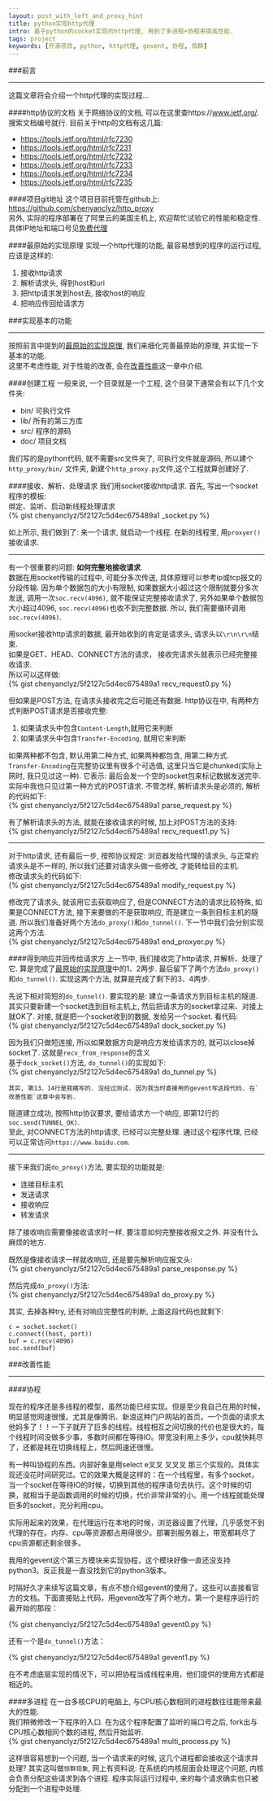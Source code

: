```yaml
---
layout: post_with_left_and_proxy_hint
title: python实现http代理
intro: 基于python的socket实现的http代理, 用到了多进程+协程来提高性能. 
tags: project
keywords: [开源项目, python, http代理, gevent, 协程, 惊群]
---
```



###前言

---

这篇文章将会介绍一个http代理的实现过程...

####http协议的文档
关于网络协议的文档, 可以在这里查https://www.ietf.org/. 搜索文档编号就行. 目前关于http的文档有这几篇:    


- https://tools.ietf.org/html/rfc7230    
- https://tools.ietf.org/html/rfc7231    
- https://tools.ietf.org/html/rfc7232    
- https://tools.ietf.org/html/rfc7233    
- https://tools.ietf.org/html/rfc7234    
- https://tools.ietf.org/html/rfc7235    


####项目git地址
这个项目目前托管在github上: https://github.com/chenyanclyz/http_proxy    
另外, 实际的程序部署在了阿里云的美国主机上, 欢迎帮忙试验它的性能和稳定性. 具体IP地址和端口号见[免费代理](/2015/05/proxy.html#http代理)    

####最原始的实现原理
实现一个http代理的功能, 最容易想到的程序的运行过程, 应该是这样的:    

1. 接收http请求    
2. 解析请求头, 得到host和uri    
3. 把http请求发到host去, 接收host的响应    
4. 把响应传回给请求方    



###实现基本的功能

---

按照前言中提到的[最原始的实现原理](#最原始的实现原理), 我们来细化完善最原始的原理, 并实现一下基本的功能.    
这里不考虑性能, 对于性能的改善, 会在[改善性能](#改善性能)这一章中介绍.    


####创建工程
一般来说, 一个目录就是一个工程, 这个目录下通常会有以下几个文件夹:    

- bin/ 可执行文件    
- lib/ 所有的第三方库    
- src/ 程序的源码    
- doc/ 项目文档    

我们写的是python代码, 就不需要src文件夹了, 可执行文件就是源码, 所以建个`http_proxy/bin/` 文件夹, 新建个`http_proxy.py`文件,这个工程就算创建好了.    


####接收、解析、处理请求
我们用socket接收http请求. 首先, 写出一个socket程序的模板:    
绑定、监听、启动新线程处理请求    
{% gist chenyanclyz/5f2127c5d4ec675489a1 _socket.py %}

如上所示, 我们做到了: 来一个请求, 就启动一个线程. 在新的线程里, 用`proxyer()`接收请求.    

---

有一个很重要的问题: **如何完整地接收请求**.    
数据在用socket传输的过程中, 可能分多次传送, 具体原理可以参考ip或tcp报文的分段传输. 因为单个数据包的大小有限制, 如果数据大小超过这个限制就要分多次发送, 调用一次`soc.recv(4096)`, 就不能保证完整接收请求了, 另外如果单个数据包大小超过4096, `soc.recv(4096)`也收不到完整数据. 所以, 我们需要循环调用`soc.recv(4096)`.   

用socket接收http请求的数据, 最开始收到的肯定是请求头, 请求头以`\r\n\r\n`结束.    
如果是GET、HEAD、CONNECT方法的请求， 接收完请求头就表示已经完整接收请求.    
所以可以这样做:    
{% gist chenyanclyz/5f2127c5d4ec675489a1 recv_request0.py %}

但如果是POST方法, 在请求头接收完之后可能还有数据. http协议在中, 有两种方式判断POST请求是否接收完整:    

1. 如果请求头中包含`Content-Length`,就用它来判断    
2. 如果请求头中包含`Transfer-Encoding`, 就用它来判断    

如果两种都不包含, 默认用第二种方式, 如果两种都包含, 用第二种方式.    
`Transfer-Encoding`在完整协议里有很多个可选值, 这里只当它是chunked(实际上网时, 我只见过这一种). 它表示: 最后会发一个空的socket包来标记数据发送完毕.    
实际中我也只见过第一种方式的POST请求. 不管怎样, 解析请求头是必须的, 解析的代码如下:    
{% gist chenyanclyz/5f2127c5d4ec675489a1 parse_request.py %}

有了解析请求头的方法, 就能在接收请求的时候, 加上对POST方法的支持:    
{% gist chenyanclyz/5f2127c5d4ec675489a1 recv_request1.py %}

---

对于http请求, 还有最后一步, 按照协议规定: 浏览器发给代理的请求头, 与正常的请求头是不一样的, 所以我们还要对请求头做一些修改, 才能转给目的主机.    
修改请求头的代码如下:    
{% gist chenyanclyz/5f2127c5d4ec675489a1 modify_request.py %}


修改完了请求头, 就该用它去获取响应了, 但是CONNECT方法的请求比较特殊, 如果是CONNECT方法, 接下来要做的不是获取响应, 而是建立一条到目标主机的隧道. 所以我们准备好两个方法`do_proxy()`和`do_tunnel()`. 下一节中我们会分别实现这两个方法.    
{% gist chenyanclyz/5f2127c5d4ec675489a1 end_proxyer.py %}


####得到响应并回传给请求方
上一节中, 我们接收完了http请求, 并解析、处理了它. 算是完成了[最原始的实现原理](#最原始的实现原理)中的1、2两步. 最后留下了两个方法`do_proxy()`和`do_tunnel()`. 实现这两个方法, 就算是完成了剩下的3、4两步.    

先说下相对简短的`do_tunnel()`. 要实现的是: 建立一条请求方到目标主机的隧道. 其实只要新建一个socket连到目标主机上, 然后把请求方的socket拿过来、对接上就OK了. 对接, 就是把一个socket收到的数据, 发给另一个socket. 看代码:    
{% gist chenyanclyz/5f2127c5d4ec675489a1 dock_socket.py %}

因为我们只做短连接, 所以如果数据方向是响应方发给请求方的, 就可以close掉socket了. 这就是`recv_from_response`的含义    
基于`dock_socket()`方法, `do_tunnel()`的实现如下:    
{% gist chenyanclyz/5f2127c5d4ec675489a1 do_tunnel.py %}

```
其实, 第13、14行是我瞎写的. 没经过测试. 因为我当时直接用的gevent写这段代码. 在`改善性能`这章中会写到.    
```
隧道建立成功, 按照http协议要求, 要给请求方一个响应, 即第12行的`soc.send(TUNNEL_OK)`.    
至此, 对CONNECT方法的http请求, 已经可以完整处理. 通过这个程序代理, 已经可以正常访问`https://www.baidu.com`.    

---

接下来我们说`do_proxy()`方法, 要实现的功能就是:    

- 连接目标主机
- 发送请求
- 接收响应
- 转发请求

除了接收响应需要像接收请求时一样, 要注意如何完整接收报文之外. 并没有什么麻烦的地方.    

既然是像接收请求一样就收响应, 还是要先解析响应报文头:    
{% gist chenyanclyz/5f2127c5d4ec675489a1 parse_response.py %}

然后完成`do_proxy()`方法:    
{% gist chenyanclyz/5f2127c5d4ec675489a1 do_proxy.py %}

其实, 去掉各种try, 还有对响应完整性的判断, 上面这段代码也就剩下:    

```
c = socket.socket()
c.connect((host, port))
buf = c.recv(4096)
soc.send(buf)

```

###改善性能

---

####协程

现在的程序还是多线程的模型，虽然功能已经实现。但是至少我自己在用的时候，明显感觉网速很慢。尤其是像腾讯、新浪这种门户网站的首页。一个页面的请求太他妈多了！！一下子就开了巨多的线程。线程相互之间切换的代价也是很大的，每个线程时间没做多少事，多数时间都在等待IO。带宽没利用上多少，cpu就快耗尽了，还都是耗在切换线程上，然后网速还很慢。   

有一种叫协程的东西。内部好象是用select e叉叉 叉叉叉 那三个实现的。具体实现还没花时间研究过。它的效果大概是这样的：在一个线程里，有多个socket，当一个socket在等待IO的时候，切换到其他的程序语句去执行。这个时候的切换，就相当于是函数调用的时候的切换，代价非常非常的小。用一个线程就能处理巨多的socket，充分利用cpu。    

实际用起来的效果，在代理运行在本地的时候，浏览器设置了代理，几乎感觉不到代理的存在。内存、cpu等资源都占用得很少。部署到服务器上，带宽都耗尽了cpu资源都还剩余很多。    

我用的gevent这个第三方模块来实现协程，这个模块好像一直还没支持python3。反正我是一直没找到它的python3版本。    

时隔好久才来续写这篇文章，有点不想介绍gevent的使用了。这些可以直接看官方的文档。下面直接贴上代码，用gevent改写了两个地方。第一个是程序运行的最开始的那段：   

{% gist chenyanclyz/5f2127c5d4ec675489a1 gevent0.py %}

还有一个是`do_tunnel()`方法：    

{% gist chenyanclyz/5f2127c5d4ec675489a1 gevent1.py %}

在不考虑底层实现的情况下，可以把协程当成线程来用，他们提供的使用方式都是相近的。

####多进程
在一台多核CPU的电脑上, 与CPU核心数相同的进程数往往能带来最大的性能.    
我们稍微修改一下程序的入口. 在为这个程序配置了监听的端口号之后, fork出与CPU核心数相同个数的进程, 然后开始监听.   
{% gist chenyanclyz/5f2127c5d4ec675489a1 multi_process.py %}

这样很容易想到一个问题, 当一个请求来的时候, 这几个进程都会接收这个请求并处理? 其实这叫做`惊群现象`, 网上有资料说: 在系统的内核层面会处理这个问题, 内核会负责分配这些请求到各个进程. 程序实际运行过程中, 来的每个请求确实也只被分配到一个进程中处理.    



